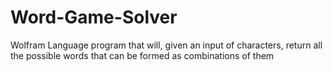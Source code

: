 # Word-Game-Solver
Wolfram Language program that will, given an input of characters, return all the possible words that can be formed as combinations of them
